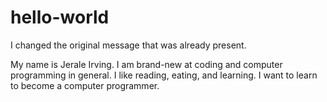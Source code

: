 # hello-world

I changed the original message that was already present.

My name is Jerale Irving. I am brand-new at coding and computer programming in general. I like reading, eating, and learning. I want to learn to become a computer programmer.
